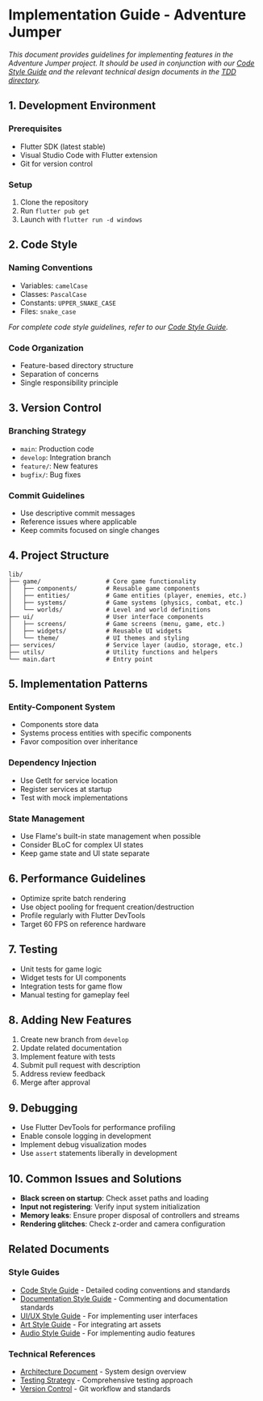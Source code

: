 # Implementation Guide - Adventure Jumper

*This document provides guidelines for implementing features in the Adventure Jumper project. It should be used in conjunction with our [Code Style Guide](../05_Style_Guides/CodeStyle.md) and the relevant technical design documents in the [TDD directory](../02_Technical_Design/TDD).*

## 1. Development Environment
### Prerequisites
- Flutter SDK (latest stable)
- Visual Studio Code with Flutter extension
- Git for version control

### Setup
1. Clone the repository
2. Run `flutter pub get`
3. Launch with `flutter run -d windows`

## 2. Code Style
### Naming Conventions
- Variables: `camelCase`
- Classes: `PascalCase`
- Constants: `UPPER_SNAKE_CASE`
- Files: `snake_case`

*For complete code style guidelines, refer to our [Code Style Guide](../05_Style_Guides/CodeStyle.md).*

### Code Organization
- Feature-based directory structure
- Separation of concerns
- Single responsibility principle

## 3. Version Control
### Branching Strategy
- `main`: Production code
- `develop`: Integration branch
- `feature/`: New features
- `bugfix/`: Bug fixes

### Commit Guidelines
- Use descriptive commit messages
- Reference issues where applicable
- Keep commits focused on single changes

## 4. Project Structure
```
lib/
├── game/                  # Core game functionality
│   ├── components/        # Reusable game components
│   ├── entities/          # Game entities (player, enemies, etc.)
│   ├── systems/           # Game systems (physics, combat, etc.)
│   └── worlds/            # Level and world definitions
├── ui/                    # User interface components
│   ├── screens/           # Game screens (menu, game, etc.)
│   ├── widgets/           # Reusable UI widgets
│   └── theme/             # UI themes and styling
├── services/              # Service layer (audio, storage, etc.)
├── utils/                 # Utility functions and helpers
└── main.dart              # Entry point
```

## 5. Implementation Patterns

### Entity-Component System
- Components store data
- Systems process entities with specific components
- Favor composition over inheritance

### Dependency Injection
- Use GetIt for service location
- Register services at startup
- Test with mock implementations

### State Management
- Use Flame's built-in state management when possible
- Consider BLoC for complex UI states
- Keep game state and UI state separate

## 6. Performance Guidelines
- Optimize sprite batch rendering
- Use object pooling for frequent creation/destruction
- Profile regularly with Flutter DevTools
- Target 60 FPS on reference hardware

## 7. Testing
- Unit tests for game logic
- Widget tests for UI components
- Integration tests for game flow
- Manual testing for gameplay feel

## 8. Adding New Features
1. Create new branch from `develop`
2. Update related documentation
3. Implement feature with tests
4. Submit pull request with description
5. Address review feedback
6. Merge after approval

## 9. Debugging
- Use Flutter DevTools for performance profiling
- Enable console logging in development
- Implement debug visualization modes
- Use `assert` statements liberally in development

## 10. Common Issues and Solutions
- **Black screen on startup**: Check asset paths and loading
- **Input not registering**: Verify input system initialization
- **Memory leaks**: Ensure proper disposal of controllers and streams
- **Rendering glitches**: Check z-order and camera configuration

## Related Documents

### Style Guides
- [Code Style Guide](../05_Style_Guides/CodeStyle.md) - Detailed coding conventions and standards
- [Documentation Style Guide](../05_Style_Guides/DocumentationStyle.md) - Commenting and documentation standards
- [UI/UX Style Guide](../05_Style_Guides/UI_UX_Style.md) - For implementing user interfaces
- [Art Style Guide](../05_Style_Guides/ArtStyle.md) - For integrating art assets
- [Audio Style Guide](../05_Style_Guides/AudioStyle.md) - For implementing audio features

### Technical References
- [Architecture Document](../02_Technical_Design/Architecture.md) - System design overview
- [Testing Strategy](TestingStrategy.md) - Comprehensive testing approach
- [Version Control](VersionControl.md) - Git workflow and standards
